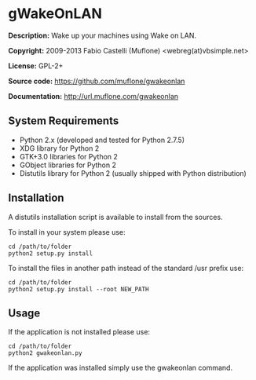 gWakeOnLAN
==========
**Description:** Wake up your machines using Wake on LAN.

**Copyright:** 2009-2013 Fabio Castelli (Muflone) <webreg(at)vbsimple.net>

**License:** GPL-2+

**Source code:** https://github.com/muflone/gwakeonlan

**Documentation:** http://url.muflone.com/gwakeonlan

System Requirements
-------------------

* Python 2.x (developed and tested for Python 2.7.5)
* XDG library for Python 2
* GTK+3.0 libraries for Python 2
* GObject libraries for Python 2
* Distutils library for Python 2 (usually shipped with Python distribution)

Installation
------------

A distutils installation script is available to install from the sources.

To install in your system please use:

    cd /path/to/folder
    python2 setup.py install

To install the files in another path instead of the standard /usr prefix use:

    cd /path/to/folder
    python2 setup.py install --root NEW_PATH

Usage
-----

If the application is not installed please use:

    cd /path/to/folder
    python2 gwakeonlan.py

If the application was installed simply use the gwakeonlan command.
